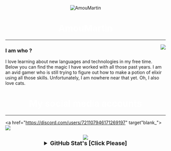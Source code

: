 <p align="center"> <img src="https://komarev.com/ghpvc/?username=AmouMartin" alt="AmouMartin" /> </p>
<h1 align="center" style="color:#fff">
  AmouMartin
</h1>
<hr> 
<img align="right" src="https://github-readme-stats.vercel.app/api?username=AmouMartin&theme=tokyonight&show_icons=true" />
<h3 align="left">
I am who ?
</h3>
<p>I love learning about new languages and technologies in my free time. Below you can find the magic I have worked with all those past years. I am an avid gamer who is still trying to figure out how to make a potion of elixir using all those skills. Unfortunately, I am nowhere near that yet. Oh, I also love cats.</p>
<h1 align="center" style="color:#fff">
My social media accounts
</h4>
<hr>
<span>
<p align="center">

<a href="https://discord.com/users/721107946171269197" target"blank_"><img src="https://img.shields.io/badge/discord%20-7289DA.svg?&style=for-the-badge&logo=discord&logoColor=white"></a>


  <p align="center">
  <div align="center"><img src="[https://discord.c99.nl/widget/theme-2/942414207150874725.png](https://discord.c99.nl/widget/theme-1/942414207150874725.png)"></div>
  


<details align="center">
  <summary style="font-weight: bold; font-size: 18px">GitHub Stat's [Click Please]</summary>
<img src="https://github-readme-stats.vercel.app/api?username=AmouMartin&show_icons=true&theme=tokyonight" width="%100" height="150px" alt="stats" />
<img src="https://github-readme-stats.vercel.app/api/top-langs/?username=AmouMartin&layout=compact&theme=tokyonight" width="%100" height="150px" alt="stats" />
<img src="https://github-profile-trophy.vercel.app/?username=AmouMartin&theme=nord" width="%100" height="150px" alt="stats" />
</details>
